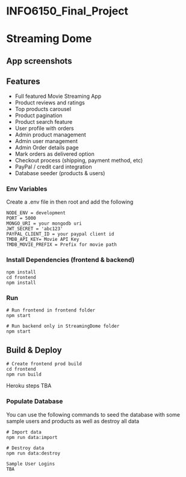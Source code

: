 # INFO6150_Final_Project
# Streaming Dome


## App screenshots

## Features

- Full featured Movie Streaming App
- Product reviews and ratings
- Top products carousel
- Product pagination
- Product search feature
- User profile with orders
- Admin product management
- Admin user management
- Admin Order details page
- Mark orders as delivered option
- Checkout process (shipping, payment method, etc)
- PayPal / credit card integration
- Database seeder (products & users)

### Env Variables

Create a .env file in then root and add the following

```
NODE_ENV = development
PORT = 5000
MONGO_URI = your mongodb uri
JWT_SECRET = 'abc123'
PAYPAL_CLIENT_ID = your paypal client id
TMDB_API_KEY= Movie API Key
TMDB_MOVIE_PREFIX = Prefix for movie path
```

### Install Dependencies (frontend & backend)

```
npm install
cd frontend
npm install
```

### Run

```
# Run frontend in frontend folder
npm start

# Run backend only in StreamingDome folder
npm start
```

## Build & Deploy

```
# Create frontend prod build
cd frontend
npm run build
```

Heroku steps
TBA

### Populate Database

You can use the following commands to seed the database with some sample users and products as well as destroy all data

```
# Import data 
npm run data:import

# Destroy data
npm run data:destroy
```

```
Sample User Logins
TBA
```
